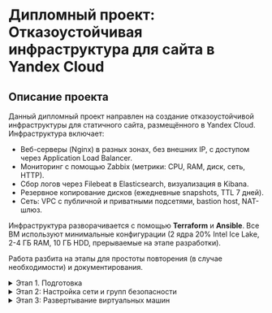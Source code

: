 # Дипломный проект: Отказоустойчивая инфраструктура для сайта в Yandex Cloud

## Описание проекта
Данный дипломный проект направлен на создание отказоустойчивой инфраструктуры для статичного сайта, размещённого в Yandex Cloud.
Инфраструктура включает:
- Веб-серверы (Nginx) в разных зонах, без внешних IP, с доступом через Application Load Balancer.
- Мониторинг с помощью Zabbix (метрики: CPU, RAM, диск, сеть, HTTP).
- Сбор логов через Filebeat в Elasticsearch, визуализация в Kibana.
- Резервное копирование дисков (ежедневные snapshots, TTL 7 дней).
- Сеть: VPC с публичной и приватными подсетями, bastion host, NAT-шлюз.

Инфраструктура разворачивается с помощью **Terraform** и **Ansible**. Все ВМ используют минимальные конфигурации (2 ядра 20% Intel Ice Lake, 2-4 ГБ RAM, 10 ГБ HDD, прерываемые на этапе разработки).

Работа разбита на этапы для простоты повторения (в случае необходимости) и документирования.

<details>

<summary> Этап 1. Подготовка </summary>

На данном этапе проводится подготовка к развертыванию инфраструктуры:
1. **Настроен аккаунт Yandex Cloud**:
  - Создан сервисный аккаунт с ролью `editor`.
  - Сгенерирован ключ для Terraform (хранится локально, не в Git).
  - Установлен и протестирован Yandex Cloud CLI (`yc init`, `yc compute instance list`).
2. **Установлены инструменты**:
  - Terraform (1.13.4-1) для управления инфраструктурой:
```bash
sudo apt update && sudo apt install -y gnupg software-properties-common
sudo mkdir -p /etc/apt/keyrings
curl -fsSL https://apt.releases.hashicorp.com/gpg | sudo gpg --dearmor -o /etc/apt/keyrings/hashicorp-archive-keyring.gpg
echo "deb [signed-by=/etc/apt/keyrings/hashicorp-archive-keyring.gpg] https://apt.releases.hashicorp.com $(lsb_release -cs) main" | sudo tee /etc/apt/sources.list.d/hashicorp.list
sudo apt update
sudo apt install terraform -y
terraform -v
```
  - Ansible (2.16.3) для конфигурации ВМ:
```bash
sudo apt update
sudo apt install ansible -y
ansible --version
```
  - Docker (28.5.1) для локального тестирования ELK Stack; после установки необходимо перелогиниться для применения группы docker:
```bash
sudo apt update
sudo apt install ca-certificates curl
sudo install -m 0755 -d /etc/apt/keyrings
sudo curl -fsSL https://download.docker.com/linux/ubuntu/gpg -o /etc/apt/keyrings/docker.asc
sudo chmod a+r /etc/apt/keyrings/docker.asc
echo \
"deb [arch=$(dpkg --print-architecture) signed-by=/etc/apt/keyrings/docker.asc] https://download.docker.com/linux/ubuntu \
$(. /etc/os-release && echo "${UBUNTU_CODENAME:-$VERSION_CODENAME}") stable" | \
sudo tee /etc/apt/sources.list.d/docker.list > /dev/null
sudo apt update
sudo apt install docker-ce docker-ce-cli containerd.io docker-buildx-plugin docker-compose-plugin
sudo groupadd docker
sudo usermod -aG docker $USER
```
  - Git (2.43.0)
```bash
sudo apt install git -y
git --version
```
3. **Создан SSH-ключ**:
  - Сгенерирован ключ `rsa` (`~/.ssh/id_rsa.pub`) для доступа к ВМ.
```bash
ssh-keygen -t rsa -b 4096 -f ~/.ssh/id_rsa
```
4. **Настроено безопасное хранение секретов**:
  - Создан файл ~/.yc/key.json, хранящий ключ Yandex Cloud, файл добавлен в CLI:
```bash
yc config set service-account-key ~/.yc/key.json
```
5. **Настроены переменные окружения для Terraform**:
  - Получены значения переменных:
```bash
yc iam create-token
yc config get cloud-id
yc config get folder-id
```
  - Переменные добавлены в ~/.bashrc:
```bash
export YC_TOKEN="your-token-here"
export YC_CLOUD_ID="your-cloud-id-here"
export YC_FOLDER_ID="your-folder-id-here"
```
1. **Проведено первичное тестирование**
  - Доступ к Yandex Cloud:
```bash
yc compute instance list
```
Вывод:
```
+----+------+---------+--------+-------------+-------------+
| ID | NAME | ZONE ID | STATUS | EXTERNAL IP | INTERNAL IP |
+----+------+---------+--------+-------------+-------------+
+----+------+---------+--------+-------------+-------------+
```
  - Работа Terraform:
```bash
terraform init
```
Вывод:
```
Terraform initialized in an empty directory!

The directory has no Terraform configuration files. You may begin working
with Terraform immediately by creating Terraform configuration files.
```
  - Работа Ansible:
```bash
ansible localhost -m ping
```
Вывод:
```
[WARNING]: No inventory was parsed, only implicit localhost is available
localhost | SUCCESS => {
  "changed": false,
  "ping": "pong"
}
```
  - Работа Docker:
```bash
yc iam create-token
yc config get cloud-id
yc config get folder-id
```
Вывод:
```
Unable to find image 'hello-world:latest' locally
latest: Pulling from library/hello-world
17eec7bbc9d7: Pull complete 
Digest: sha256:56433a6be3fda188089fb548eae3d91df3ed0d6589f7c2656121b911198df065
Status: Downloaded newer image for hello-world:latest

Hello from Docker!
This message shows that your installation appears to be working correctly.

 To generate this message, Docker took the following steps:
 1. The Docker client contacted the Docker daemon.
 2. The Docker daemon pulled the "hello-world" image from the Docker Hub.
    (amd64)
 3. The Docker daemon created a new container from that image which runs the
    executable that produces the output you are currently reading.
 4. The Docker daemon streamed that output to the Docker client, which sent it
    to your terminal.

To try something more ambitious, you can run an Ubuntu container with:
 $ docker run -it ubuntu bash

Share images, automate workflows, and more with a free Docker ID:
 https://hub.docker.com/

For more examples and ideas, visit:
 https://docs.docker.com/get-started/
```

</details>

<details>

<summary> Этап 2: Настройка сети и групп безопасности </summary>

На данном этапе проводится настройка провайдера, развёртывыние сетей, Security Groups и NAT.
Настройка происходит путём редактирования соответствующих файлов для Terraform:

1. **Фиксируем версии и настраиваем провайдера**
  - versions.tf:
```hcl
terraform {
  required_version = ">= 1.13.0"

  required_providers {
    yandex = {
      source  = "yandex-cloud/yandex"
      version = ">= 0.168.0"
    }
  }
}
```
  - providers.tf:
```hcl
provider "yandex" {
  service_account_key_file = pathexpand("~/.yc/key.json") # Авторизованный ключ
  cloud_id  = var.yc_cloud_id
  folder_id = var.yc_folder_id
  zone      = "ru-central1-a"
}
```
  - terraform.tfvars (добавить валидные значения):
```bash
yc_cloud_id  = "..."
yc_folder_id = "..."
my_ip        = "..."
```
2. **Определяем переменные**:
  - variables.tf:

```hcl
variable "yc_cloud_id" {
  description = "Yandex Cloud ID"
  type        = string
}

variable "yc_folder_id" {
  description = "Yandex Folder ID"
  type        = string
}

variable "vpc_name" {
  description = "Name of the VPC"
  type        = string
  default     = "diploma-vpc"
}

variable "my_ip" {
  description = "My public IP for SSH access"
  type        = string
  sensitive   = true
}

variable "public_subnet_cidr" {
  description = "CIDR for public subnet"
  type        = string
  default     = "192.168.1.0/24"
}

variable "private_subnet_a_cidr" {
  description = "CIDR for private subnet in zone a"
  type        = string
  default     = "192.168.2.0/24"
}

variable "private_subnet_b_cidr" {
  description = "CIDR for private subnet in zone b"
  type        = string
  default     = "192.168.3.0/24"
}
```
3. **Настраиваем VPC и подсети**
  - networks.tf:
```hcl
# VPC
resource "yandex_vpc_network" "diploma" {
  name = var.vpc_name
}

# Публичная подсеть (для Zabbix, Kibana, Bastion, ALB)
resource "yandex_vpc_subnet" "public" {
  name           = "public-subnet"
  zone           = "ru-central1-a"
  network_id     = yandex_vpc_network.diploma.id
  v4_cidr_blocks = [var.public_subnet_cidr]
}

# Приватные подсети
resource "yandex_vpc_subnet" "private_a" {
  name           = "private-subnet-a"
  zone           = "ru-central1-a"
  network_id     = yandex_vpc_network.diploma.id
  v4_cidr_blocks = [var.private_subnet_a_cidr]
  route_table_id = yandex_vpc_route_table.nat.id
}

resource "yandex_vpc_subnet" "private_b" {
  name           = "private-subnet-b"
  zone           = "ru-central1-b"
  network_id     = yandex_vpc_network.diploma.id
  v4_cidr_blocks = [var.private_subnet_b_cidr]
  route_table_id = yandex_vpc_route_table.nat.id
}
```
4. **Настраиваем NAT-шлюз и таблицу маршрутов**
  - nat.tf:
```hcl
# NAT Instance (минимальная ВМ)
resource "yandex_compute_instance" "nat" {
  name        = "nat-gateway"
  platform_id = "standard-v3"
  zone        = "ru-central1-a"

  resources {
    cores         = 2
    memory        = 2
    core_fraction = 20
  }

  boot_disk {
    initialize_params {
      image_id = "fd851hdolfjh210g3c17"  # NAT-instance image (Yandex)
      size     = 10
    }
  }

  network_interface {
    subnet_id = yandex_vpc_subnet.public.id
    nat       = true
  }

  metadata = {
    user-data = file("${path.module}/cloud-init-nat.yml")
  }
}

# Маршрутная таблица
resource "yandex_vpc_route_table" "nat" {
  name       = "nat-route-table"
  network_id = yandex_vpc_network.diploma.id

  static_route {
    destination_prefix = "0.0.0.0/0"
    next_hop_address   = yandex_compute_instance.nat.network_interface.0.ip_address
  }
}
```
  - cloud-init-nat.yml:
```yaml
network:
  version: 2
  ethernets:
    eth0:
      dhcp4: true
      dhcp4-overrides:
        use-dns: false
runcmd:
  - sysctl -w net.ipv4.ip_forward=1
  - iptables -t nat -A POSTROUTING -o eth0 -j MASQUERADE
  - echo "net.ipv4.ip_forward = 1" >> /etc/sysctl.conf
```
5. **Настраиваем Security Groups**
  - security-groups.tf:
```hcl
# Бастион-хост: только SSH
resource "yandex_vpc_security_group" "bastion" {
  name       = "bastion-sg"
  network_id = yandex_vpc_network.diploma.id

  ingress {
    protocol       = "tcp"
    description    = "SSH"
    v4_cidr_blocks = [var.my_ip] # Переменная хранится в terraform.tfvars
    port           = 22
  }

  egress {
    protocol       = "any"
    description    = "All outbound"
    v4_cidr_blocks = ["0.0.0.0/0"]
  }
}

# Веб-серверы
resource "yandex_vpc_security_group" "web" {
  name       = "web-sg"
  network_id = yandex_vpc_network.diploma.id

  ingress {
    protocol          = "tcp"
    description       = "HTTP from ALB"
    security_group_id = yandex_vpc_security_group.alb.id
    port              = 80
  }

  ingress {
    protocol          = "tcp"
    description       = "SSH from bastion"
    security_group_id = yandex_vpc_security_group.bastion.id
    port              = 22
  }

  ingress {
    protocol          = "tcp"
    description       = "Zabbix Agent"
    security_group_id = yandex_vpc_security_group.zabbix.id
    port              = 10050
  }

  egress {
    protocol       = "any"
    v4_cidr_blocks = ["0.0.0.0/0"]
  }
}

# Zabbix
resource "yandex_vpc_security_group" "zabbix" {
  name       = "zabbix-sg"
  network_id = yandex_vpc_network.diploma.id

  ingress {
    protocol       = "tcp"
    description    = "Zabbix Server from agents"
    v4_cidr_blocks = [
      var.private_subnet_a_cidr,
      var.private_subnet_b_cidr
    ]
    port           = 10051
  }

  ingress {
    protocol       = "tcp"
    description    = "Web UI"
    v4_cidr_blocks = ["0.0.0.0/0"]
    port           = 80
  }

  egress {
    protocol       = "any"
    v4_cidr_blocks = ["0.0.0.0/0"]
  }
}

# Elasticsearch
resource "yandex_vpc_security_group" "elasticsearch" {
  name       = "elasticsearch-sg"
  network_id = yandex_vpc_network.diploma.id

  ingress {
    protocol          = "tcp"
    description       = "From Kibana"
    security_group_id = yandex_vpc_security_group.kibana.id
    port              = 9200
  }

  ingress {
    protocol          = "tcp"
    description       = "From Filebeat"
    security_group_id = yandex_vpc_security_group.web.id
    port              = 9200
  }

  egress {
    protocol       = "any"
    v4_cidr_blocks = ["0.0.0.0/0"]
  }
}

# Kibana
resource "yandex_vpc_security_group" "kibana" {
  name       = "kibana-sg"
  network_id = yandex_vpc_network.diploma.id

  ingress {
    protocol       = "tcp"
    description    = "Kibana UI"
    v4_cidr_blocks = ["0.0.0.0/0"]
    port           = 5601
  }

  egress {
    protocol       = "any"
    v4_cidr_blocks = ["0.0.0.0/0"]
  }
}

# ALB
resource "yandex_vpc_security_group" "alb" {
  name       = "alb-sg"
  network_id = yandex_vpc_network.diploma.id

  ingress {
    protocol       = "tcp"
    description    = "HTTP"
    v4_cidr_blocks = ["0.0.0.0/0"]
    port           = 80
  }

  egress {
    protocol       = "any"
    v4_cidr_blocks = ["0.0.0.0/0"]
  }
}
```
6. **Определяем выходные переменные**
  - outputs.tf:
```hcl
output "vpc_id" {
  value = yandex_vpc_network.diploma.id
}

output "public_subnet_id" {
  value = yandex_vpc_subnet.public.id
}

output "private_subnet_a_id" {
  value = yandex_vpc_subnet.private_a.id
}

output "private_subnet_b_id" {
  value = yandex_vpc_subnet.private_b.id
}

output "nat_ip" {
  value = yandex_compute_instance.nat.network_interface.0.nat_ip_address
}
```
7. **Обновляем .gitignore**
  - .gitignore
```gitignore
# Terraform
.terraform/
.terraform.lock.hcl
terraform.tfstate
terraform.tfstate.backup
terraform.tfvars

# Secrets
*.pem
*.key
*.json

# Локальные файлы
*.log
*.tmp
```
8. **Деплой и тестирование**
  - Инициализация, планирование и деплой:
```bash
terraform init
terraform fmt
terraform validate
terraform plan
terraform apply
```
Вывод:
```bash
Apply complete! Resources: 4 added, 0 changed, 0 destroyed.

Outputs:

nat_ip = "158.160.101.53"
private_subnet_a_id = "e9barqde95t2rcjf8uat"
private_subnet_b_id = "e2l2sebcm20e81l21k7f"
public_subnet_id = "e9blrcb6v4jh4ueup7es"
vpc_id = "enpm1n1vj6mnoir9s07g"
```
  - Проверка VPC и подсетей:
```bash
yc vpc network list
yc vpc subnet list
```
Вывод:
```
+----------------------+-------------+
|          ID          |    NAME     |
+----------------------+-------------+
| enpm1n1vj6mnoir9s07g | diploma-vpc |
+----------------------+-------------+

+----------------------+------------------+----------------------+----------------------+---------------+------------------+
|          ID          |       NAME       |      NETWORK ID      |    ROUTE TABLE ID    |     ZONE      |      RANGE       |
+----------------------+------------------+----------------------+----------------------+---------------+------------------+
| e2l2sebcm20e81l21k7f | private-subnet-b | enpm1n1vj6mnoir9s07g | enp4qmo8v4utndon8p24 | ru-central1-b | [192.168.3.0/24] |
| e9barqde95t2rcjf8uat | private-subnet-a | enpm1n1vj6mnoir9s07g | enp4qmo8v4utndon8p24 | ru-central1-a | [192.168.2.0/24] |
| e9blrcb6v4jh4ueup7es | public-subnet    | enpm1n1vj6mnoir9s07g |                      | ru-central1-a | [192.168.1.0/24] |
+----------------------+------------------+----------------------+----------------------+---------------+------------------+
```
  - Проверка NAT-gateway:
```bash
yc compute instance list
```
Вывод:
```
+----------------------+-------------+---------------+---------+----------------+--------------+
|          ID          |    NAME     |    ZONE ID    | STATUS  |  EXTERNAL IP   | INTERNAL IP  |
+----------------------+-------------+---------------+---------+----------------+--------------+
| fhmmatrfpg5g7gkst11p | nat-gateway | ru-central1-a | RUNNING | 158.160.101.53 | 192.168.1.33 |
+----------------------+-------------+---------------+---------+----------------+--------------+
```
  - Проверка маршрутной таблицы:
```bash
yc vpc route-table list
yc vpc route-table get nat-route-table
```
Вывод:
```
+----------------------+-----------------+-------------+----------------------+
|          ID          |      NAME       | DESCRIPTION |      NETWORK-ID      |
+----------------------+-----------------+-------------+----------------------+
| enp4qmo8v4utndon8p24 | nat-route-table |             | enpm1n1vj6mnoir9s07g |
+----------------------+-----------------+-------------+----------------------+

id: enp4qmo8v4utndon8p24
folder_id: b1gh19tdmqdb1m0tod0r
created_at: "2025-10-28T19:31:29Z"
name: nat-route-table
network_id: enpm1n1vj6mnoir9s07g
static_routes:
  - destination_prefix: 0.0.0.0/0
    next_hop_address: 192.168.1.33
```
  - Проверка Security Groups:
```bash
yc vpc security-group list
```
Вывод:
```
+----------------------+---------------------------------+--------------------------------+----------------------+
|          ID          |              NAME               |          DESCRIPTION           |      NETWORK-ID      |
+----------------------+---------------------------------+--------------------------------+----------------------+
| enp618o0ajocjd9schrj | zabbix-sg                       |                                | enpm1n1vj6mnoir9s07g |
| enp7pm0aca0g0aij2mbs | default-sg-enpm1n1vj6mnoir9s07g | Default security group for     | enpm1n1vj6mnoir9s07g |
|                      |                                 | network                        |                      |
| enpb4o34q30h2e2s91he | web-sg                          |                                | enpm1n1vj6mnoir9s07g |
| enpdkuonccdqsn7h3i3q | elasticsearch-sg                |                                | enpm1n1vj6mnoir9s07g |
| enphj4jrom4982j7tqko | bastion-sg                      |                                | enpm1n1vj6mnoir9s07g |
| enpldnhd3l1oi4ngae7v | alb-sg                          |                                | enpm1n1vj6mnoir9s07g |
| enpp5sain0s62q7hdju1 | kibana-sg                       |                                | enpm1n1vj6mnoir9s07g |
+----------------------+---------------------------------+--------------------------------+----------------------+
```

</details>

<details>

<summary> Этап 3: Развертывание виртуальных машин </summary>

На данном этапе проводится настройка виртуальных машин и назначение им сетевых расположений, созданных ранее.
Настройка происходит путём редактирования соответствующих файлов для Terraform:
1. **Определяем параметры виртуальных машин**
  - instances.tf:
```hcl
# Образ
data "yandex_compute_image" "ubuntu" {
  family = "ubuntu-2204-lts"
}

# Bastion
resource "yandex_compute_instance" "bastion" {
  name        = "bastion"
  hostname    = "bastion"
  platform_id = "standard-v3"
  zone        = "ru-central1-a"

  resources {
    cores         = 2
    memory        = 2
    core_fraction = 20
  }

  boot_disk {
    initialize_params {
      image_id = data.yandex_compute_image.ubuntu.id
      size     = 10
    }
  }

  network_interface {
    subnet_id          = yandex_vpc_subnet.public.id
    nat                = true
    security_group_ids = [yandex_vpc_security_group.bastion.id]
  }

  metadata = {
    ssh-keys = "ubuntu:${file("~/.ssh/id_rsa.pub")}"
  }

  scheduling_policy {
    preemptible = true
  }

  allow_stopping_for_update = true
}

# Web-серверы
resource "yandex_compute_instance" "web" {
  for_each = {
    "web1" = { zone = "ru-central1-a", subnet = yandex_vpc_subnet.private_a.id }
    "web2" = { zone = "ru-central1-b", subnet = yandex_vpc_subnet.private_b.id }
  }

  name        = each.key
  hostname    = each.key
  platform_id = "standard-v3"
  zone        = each.value.zone

  resources {
    cores         = 2
    memory        = 2
    core_fraction = 20
  }

  boot_disk {
    initialize_params {
      image_id = data.yandex_compute_image.ubuntu.id
      size     = 10
    }
  }

  network_interface {
    subnet_id          = each.value.subnet
    security_group_ids = [yandex_vpc_security_group.web.id]
  }

  metadata = {
    ssh-keys = "ubuntu:${file("~/.ssh/id_rsa.pub")}"
  }

  scheduling_policy {
    preemptible = true
  }

  allow_stopping_for_update = true
}

# Zabbix
resource "yandex_compute_instance" "zabbix" {
  name        = "zabbix"
  hostname    = "zabbix"
  platform_id = "standard-v3"
  zone        = "ru-central1-a"

  resources {
    cores         = 2
    memory        = 4
    core_fraction = 20
  }

  boot_disk {
    initialize_params {
      image_id = data.yandex_compute_image.ubuntu.id
      size     = 10
    }
  }

  network_interface {
    subnet_id          = yandex_vpc_subnet.public.id
    nat                = true
    security_group_ids = [yandex_vpc_security_group.zabbix.id]
  }

  metadata = {
    ssh-keys = "ubuntu:${file("~/.ssh/id_rsa.pub")}"
  }

  scheduling_policy {
    preemptible = true
  }

  allow_stopping_for_update = true
}

# Elasticsearch
resource "yandex_compute_instance" "elasticsearch" {
  name        = "elasticsearch"
  hostname    = "elasticsearch"
  platform_id = "standard-v3"
  zone        = "ru-central1-a"

  resources {
    cores         = 2
    memory        = 4
    core_fraction = 20
  }

  boot_disk {
    initialize_params {
      image_id = data.yandex_compute_image.ubuntu.id
      size     = 10
    }
  }

  network_interface {
    subnet_id          = yandex_vpc_subnet.private_a.id
    security_group_ids = [yandex_vpc_security_group.elasticsearch.id]
  }

  metadata = {
    ssh-keys = "ubuntu:${file("~/.ssh/id_rsa.pub")}"
  }

  scheduling_policy {
    preemptible = true
  }

  allow_stopping_for_update = true
}

# Kibana
resource "yandex_compute_instance" "kibana" {
  name        = "kibana"
  hostname    = "kibana"
  platform_id = "standard-v3"
  zone        = "ru-central1-a"

  resources {
    cores         = 2
    memory        = 2
    core_fraction = 20
  }

  boot_disk {
    initialize_params {
      image_id = data.yandex_compute_image.ubuntu.id
      size     = 10
    }
  }

  network_interface {
    subnet_id          = yandex_vpc_subnet.public.id
    nat                = true
    security_group_ids = [yandex_vpc_security_group.kibana.id]
  }

  metadata = {
    ssh-keys = "ubuntu:${file("~/.ssh/id_rsa.pub")}"
  }

  scheduling_policy {
    preemptible = true
  }

  allow_stopping_for_update = true
}
```
2. **Небольшое дополнение для уменьшения стоимости при тестировании**
  - nat.tf:
```hcl
scheduling_policy {
    preemptible = true
  }
```
3. **Добавление выходной переменной**
  - outputs.tf (добавлено):
```hcl
output "bastion_ip" {
  value       = yandex_compute_instance.bastion.network_interface.0.nat_ip_address
  description = "Public IP of bastion host"
}

output "web1_ip" {
  value = yandex_compute_instance.web["web1"].network_interface.0.ip_address
}

output "web2_ip" {
  value = yandex_compute_instance.web["web2"].network_interface.0.ip_address
}

output "elasticsearch_ip" {
  value = yandex_compute_instance.elasticsearch.network_interface.0.ip_address
}
```
4. **Скрипт для локального тестирования и упрощения доступа к Bastion и другим ресурсам по ssh.**
  - bastion-config.sh:
```bash
#!/bin/bash

BASTION_IP=$(terraform output -raw bastion_ip)
WEB1_IP=$(terraform output -raw web1_ip)
WEB2_IP=$(terraform output -raw web2_ip)
ELASTIC_IP=$(terraform output -raw elasticsearch_ip)

cat > ~/.ssh/config << EOF
Host bastion
    HostName $BASTION_IP
    User ubuntu
    Port 22
    IdentityFile ~/.ssh/id_rsa
    StrictHostKeyChecking no

Host web1
    HostName $WEB1_IP
    User ubuntu
    ProxyJump bastion
    IdentityFile ~/.ssh/id_rsa
    StrictHostKeyChecking no

Host web2
    HostName $WEB2_IP
    User ubuntu
    ProxyJump bastion
    IdentityFile ~/.ssh/id_rsa
    StrictHostKeyChecking no

Host elasticsearch
    HostName $ELASTIC_IP
    User ubuntu
    ProxyJump bastion
    IdentityFile ~/.ssh/id_rsa
    StrictHostKeyChecking no
EOF

echo "Конфигурация SSH обновлена:"
echo "  bastion   → $BASTION_IP"
echo "  web1      → $WEB1_IP"
echo "  web2      → $WEB2_IP"
echo "  elasticsearch → $ELASTIC_IP"
```

5. **Деплой и тестирование**
  - Инициализация, планирование и деплой:
```bash
terraform fmt
terraform validate
terraform plan
terraform apply
./bastion-config.sh
```
Вывод:
```bash
Apply complete! Resources: 18 added, 0 changed, 0 destroyed.

Outputs:

bastion_ip = "158.160.111.52"
elasticsearch_ip = "192.168.2.31"
nat_ip = "158.160.54.161"
private_subnet_a_id = "e9bcifv6q670jglbajeq"
private_subnet_b_id = "e2l8j6uo7tkl09t3qcu9"
public_subnet_id = "e9bfean41vsnii4ab4p3"
vpc_id = "enpb9gdfap5hcrtqn16p"
web1_ip = "192.168.2.35"
web2_ip = "192.168.3.28"

Конфигурация SSH обновлена:
  bastion   → 158.160.111.52
  web1      → 192.168.2.35
  web2      → 192.168.3.28
  elasticsearch → 192.168.2.31
```
  - Проверка виртуальных машин:
```bash
yc compute instance list
```
Вывод:
```bash
+----------------------+---------------+---------------+---------+----------------+--------------+
|          ID          |     NAME      |    ZONE ID    | STATUS  |  EXTERNAL IP   | INTERNAL IP  |
+----------------------+---------------+---------------+---------+----------------+--------------+
| epdiu875v5d77s5io5oe | web2          | ru-central1-b | RUNNING |                | 192.168.3.28 |
| fhm80u89i2cupbfpkdob | web1          | ru-central1-a | RUNNING |                | 192.168.2.35 |
| fhmaqho69ni2r541m6ku | bastion       | ru-central1-a | RUNNING | 158.160.111.52 | 192.168.1.24 |
| fhmbf2vovfd18ajsb5fn | elasticsearch | ru-central1-a | RUNNING |                | 192.168.2.31 |
| fhmcn5jrvdbdgudn914o | kibana        | ru-central1-a | RUNNING | 158.160.106.99 | 192.168.1.21 |
| fhmehvfob3qiqp5mg4m1 | nat-gateway   | ru-central1-a | RUNNING | 158.160.54.161 | 192.168.1.10 |
| fhms9f2ve6rteb84btnv | zabbix        | ru-central1-a | RUNNING | 158.160.49.47  | 192.168.1.35 |
+----------------------+---------------+---------------+---------+----------------+--------------+
```
  - Проверка доступа по SSH:
```bash
ssh web1 whoami
```
Вывод:
```bash
ubuntu
```
  - Проверка NAT из приватной сети:
```bash
ssh web2 curl -s ifconfig.me
```
Вывод:
```bash
158.160.54.161
```

</details>